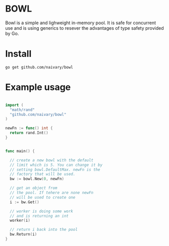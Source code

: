 # BOWL <br>

Bowl is a simple and lighweight in-memory pool. It is
safe for concurrent use and is using generics to resever the
advantages of type safety provided by Go.

# Install

```shell
go get github.com/naivary/bowl
```

# Example usage

```Go

import (
  "math/rand"
  "github.com/naivary/bowl"
)

newFn := func() int {
  return rand.Int()
}


func main() {

  // create a new bowl with the default
  // limit which is 5. You can change it by
  // setting bowl.DefaultMax. newFn is the
  // factory that will be used.
  bw := bowl.New(0, newFn)

  // get an object from
  // the pool. If tehere are none newFn
  // will be used to create one
  i := bw.Get()

  // worker is doing some work
  // and is returning an int
  worker(i)

  // return i back into the pool
  bw.Return(i)
}
```
